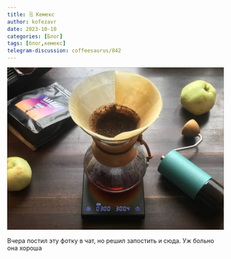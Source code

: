 ```yaml
---
title: 🗒 Кемекс
author: kofezavr
date: 2023-10-10
categories: [Блог]
tags: [блог,кемекс]
telegram-discussion: coffeesaurus/842
--- 
```

![Кемекс](/assets/img/posts/23/10/chemex.jpg)

Вчера постил эту фотку в чат, но решил запостить и сюда. Уж больно она хороша